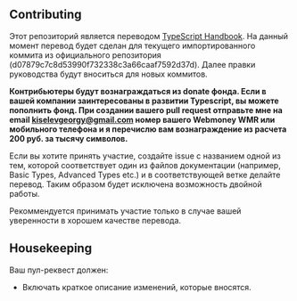 ## Contributing

Этот репозиторий является переводом [TypeScript Handbook](https://github.com/Microsoft/TypeScript-Handbook).
На данный момент перевод будет сделан для текущего импортированного коммита из официального репозитория (d07879c7c8d53990f732338c3a66caaf7592d37d).
Далее правки руководства будут вноситься для новых коммитов.

**Контрибьютеры будут вознаграждаться из donate фонда. Если в вашей компании заинтересованы в развитии Typescript, вы можете пополнить фонд. При создании вашего pull request отправьте мне на email kiselevgeorgy@gmail.com номер вашего Webmoney WMR или мобильного телефона и я перечислю вам вознаграждение из расчета 200 руб. за тысячу символов.**

Если вы хотите принять участие, создайте issue с названием одной из тем, которой соответствует один из файлов документации (например, Basic Types, Advanced Types etc.) и в соответствующей ветке делайте перевод. Таким образом будет исключена возможность двойной работы.

Рекоммендуется принимать участие только в случае вашей уверенности в хорошем качестве перевода.

## Housekeeping

Ваш пул-реквест должен:

* Включать краткое описание изменений, которые вносятся.
